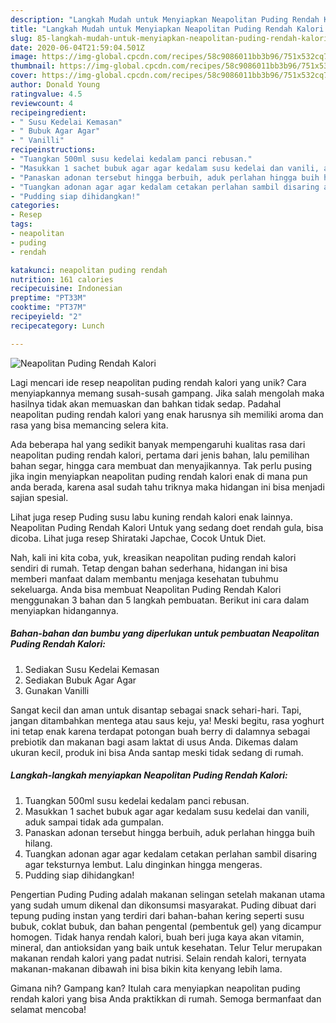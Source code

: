 ```yaml
---
description: "Langkah Mudah untuk Menyiapkan Neapolitan Puding Rendah Kalori Anti Gagal"
title: "Langkah Mudah untuk Menyiapkan Neapolitan Puding Rendah Kalori Anti Gagal"
slug: 85-langkah-mudah-untuk-menyiapkan-neapolitan-puding-rendah-kalori-anti-gagal
date: 2020-06-04T21:59:04.501Z
image: https://img-global.cpcdn.com/recipes/58c9086011bb3b96/751x532cq70/neapolitan-puding-rendah-kalori-foto-resep-utama.jpg
thumbnail: https://img-global.cpcdn.com/recipes/58c9086011bb3b96/751x532cq70/neapolitan-puding-rendah-kalori-foto-resep-utama.jpg
cover: https://img-global.cpcdn.com/recipes/58c9086011bb3b96/751x532cq70/neapolitan-puding-rendah-kalori-foto-resep-utama.jpg
author: Donald Young
ratingvalue: 4.5
reviewcount: 4
recipeingredient:
- " Susu Kedelai Kemasan"
- " Bubuk Agar Agar"
- " Vanilli"
recipeinstructions:
- "Tuangkan 500ml susu kedelai kedalam panci rebusan."
- "Masukkan 1 sachet bubuk agar agar kedalam susu kedelai dan vanili, aduk sampai tidak ada gumpalan."
- "Panaskan adonan tersebut hingga berbuih, aduk perlahan hingga buih hilang."
- "Tuangkan adonan agar agar kedalam cetakan perlahan sambil disaring agar teksturnya lembut. Lalu dinginkan hingga mengeras."
- "Pudding siap dihidangkan!"
categories:
- Resep
tags:
- neapolitan
- puding
- rendah

katakunci: neapolitan puding rendah 
nutrition: 161 calories
recipecuisine: Indonesian
preptime: "PT33M"
cooktime: "PT37M"
recipeyield: "2"
recipecategory: Lunch

---
```



![Neapolitan Puding Rendah Kalori](https://img-global.cpcdn.com/recipes/58c9086011bb3b96/751x532cq70/neapolitan-puding-rendah-kalori-foto-resep-utama.jpg)

Lagi mencari ide resep neapolitan puding rendah kalori yang unik? Cara menyiapkannya memang susah-susah gampang. Jika salah mengolah maka hasilnya tidak akan memuaskan dan bahkan tidak sedap. Padahal neapolitan puding rendah kalori yang enak harusnya sih memiliki aroma dan rasa yang bisa memancing selera kita.

Ada beberapa hal yang sedikit banyak mempengaruhi kualitas rasa dari neapolitan puding rendah kalori, pertama dari jenis bahan, lalu pemilihan bahan segar, hingga cara membuat dan menyajikannya. Tak perlu pusing jika ingin menyiapkan neapolitan puding rendah kalori enak di mana pun anda berada, karena asal sudah tahu triknya maka hidangan ini bisa menjadi sajian spesial.

Lihat juga resep Puding susu labu kuning rendah kalori enak lainnya. Neapolitan Puding Rendah Kalori Untuk yang sedang doet rendah gula, bisa dicoba. Lihat juga resep Shirataki Japchae, Cocok Untuk Diet.


Nah, kali ini kita coba, yuk, kreasikan neapolitan puding rendah kalori sendiri di rumah. Tetap dengan bahan sederhana, hidangan ini bisa memberi manfaat dalam membantu menjaga kesehatan tubuhmu sekeluarga. Anda bisa membuat Neapolitan Puding Rendah Kalori menggunakan 3 bahan dan 5 langkah pembuatan. Berikut ini cara dalam menyiapkan hidangannya.

<!--inarticleads1-->

##### Bahan-bahan dan bumbu yang diperlukan untuk pembuatan Neapolitan Puding Rendah Kalori:

1. Sediakan  Susu Kedelai Kemasan
1. Sediakan  Bubuk Agar Agar
1. Gunakan  Vanilli


Sangat kecil dan aman untuk disantap sebagai snack sehari-hari. Tapi, jangan ditambahkan mentega atau saus keju, ya! Meski begitu, rasa yoghurt ini tetap enak karena terdapat potongan buah berry di dalamnya sebagai prebiotik dan makanan bagi asam laktat di usus Anda. Dikemas dalam ukuran kecil, produk ini bisa Anda santap meski tidak sedang di rumah. 

<!--inarticleads2-->

##### Langkah-langkah menyiapkan Neapolitan Puding Rendah Kalori:

1. Tuangkan 500ml susu kedelai kedalam panci rebusan.
1. Masukkan 1 sachet bubuk agar agar kedalam susu kedelai dan vanili, aduk sampai tidak ada gumpalan.
1. Panaskan adonan tersebut hingga berbuih, aduk perlahan hingga buih hilang.
1. Tuangkan adonan agar agar kedalam cetakan perlahan sambil disaring agar teksturnya lembut. Lalu dinginkan hingga mengeras.
1. Pudding siap dihidangkan!


Pengertian Puding Puding adalah makanan selingan setelah makanan utama yang sudah umum dikenal dan dikonsumsi masyarakat. Puding dibuat dari tepung puding instan yang terdiri dari bahan-bahan kering seperti susu bubuk, coklat bubuk, dan bahan pengental (pembentuk gel) yang dicampur homogen. Tidak hanya rendah kalori, buah beri juga kaya akan vitamin, mineral, dan antioksidan yang baik untuk kesehatan. Telur Telur merupakan makanan rendah kalori yang padat nutrisi. Selain rendah kalori, ternyata makanan-makanan dibawah ini bisa bikin kita kenyang lebih lama. 

Gimana nih? Gampang kan? Itulah cara menyiapkan neapolitan puding rendah kalori yang bisa Anda praktikkan di rumah. Semoga bermanfaat dan selamat mencoba!
